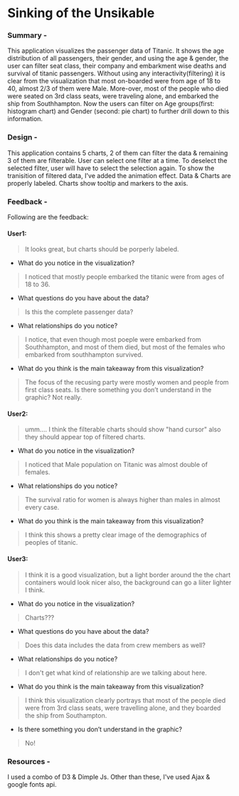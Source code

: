 # Sinking of the Unsikable
### Summary - 
This application visualizes the passenger data of Titanic. It shows the age distribution of all passengers, their gender, and using the age & gender, the user can filter seat class, their company and embarkment wise deaths and survival of titanic passengers.
Without using any interactivity(filtering) it is clear from the visualization that most on-boarded were from age of 18 to 40, almost 2/3 of them were Male. More-over, most of the people who died were seated on 3rd class seats, were traveling alone, and embarked the ship from Southhampton. Now the users can filter on Age groups(first: histogram chart) and Gender (second: pie chart) to further drill down to this information.

### Design - 
This application contains 5 charts, 2 of them can filter the data & remaining 3 of them are filterable. 
User can select one filter at a time. To deselect the selected filter, user will have to select the selection again.
To show the tranisition of filtered data, I've added the animation effect.
Data & Charts are properly labeled.
Charts show tooltip and markers to the axis.


### Feedback - 
Following are the feedback:
#### User1: 
> It looks great, but charts should be porperly labeled. 
- What do you notice in the visualization? 
> I noticed that mostly people embarked the titanic were from ages of 18 to 36.
- What questions do you have about the data? 
> Is this the complete passenger data?
- What relationships do you notice? 
> I notice, that even though most poeple were embarked from Southhampton, and most of them died, but  most of the females who embarked from southhampton survived.
- What do you think is the main takeaway from this visualization? 
>  The focus of the recusing party were mostly women and people from first class seats.
Is there something you don’t understand in the graphic? 
> Not really.

  #### User2:
  > umm.... I think the filterable charts should show "hand cursor" also they should appear top of filtered charts.
- What do you notice in the visualization? 
> I noticed that Male population on Titanic was almost double of females.
- What relationships do you notice?
> The survival ratio for women is always higher than males in almost every case.
- What do you think is the main takeaway from this visualization?
> I think this shows a pretty clear image of the demographics of peoples of titanic.  
  
  #### User3:
  > I think it is a good visualization, but a light border around the the chart containers would look nicer also, the background can go a liiter lighter I think.
- What do you notice in the visualization? 
> Charts???
- What questions do you have about the data?
> Does this data includes the data from crew members as well?
- What relationships do you notice?
> I don't get what kind of relationship are we talking about here.
- What do you think is the main takeaway from this visualization?
> I think this visualization clearly portrays that most of the people died were from 3rd class seats, were travelling alone, and they boarded the ship from Southampton.
-  Is there something you don’t understand in the graphic? 
> No!

  
### Resources -
I used a combo of D3 & Dimple Js. Other than these, I've used Ajax & google fonts api.
